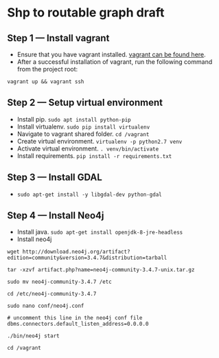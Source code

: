 # Shp to routable graph draft
## Step 1 — Install vagrant
* Ensure that you have vagrant installed. [vagrant can be found here](https://www.vagrantup.com).
* After a successful installation of vagrant, run the following command from the project root:

```
vagrant up && vagrant ssh
```

## Step 2 — Setup virtual environment
* Install pip. `sudo apt install python-pip`
* Install virtualenv. `sudo pip install virtualenv`
* Navigate to vagrant shared folder. `cd /vagrant`
* Create virtual environment. `virtualenv -p python2.7 venv`
* Activate virtual environment. `. venv/bin/activate`
* Install requirements. `pip install -r requirements.txt`

## Step 3  — Install GDAL
* `sudo apt-get install -y libgdal-dev python-gdal`

## Step 4 — Install Neo4j
* Install java. `sudo apt-get install openjdk-8-jre-headless`
* Install neo4j 
```
wget http://download.neo4j.org/artifact?edition=community&version=3.4.7&distribution=tarball

tar -xzvf artifact.php?name=neo4j-community-3.4.7-unix.tar.gz

sudo mv neo4j-community-3.4.7 /etc

cd /etc/neo4j-community-3.4.7

sudo nano conf/neo4j.conf

# uncomment this line in the neo4j conf file
dbms.connectors.default_listen_address=0.0.0.0

./bin/neo4j start

cd /vagrant
```

